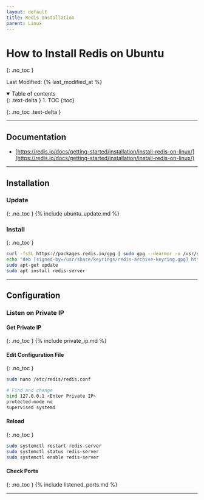 ```yaml
---
layout: default
title: Redis Installation
parent: Linux
---
```


# How to Install Redis on Ubuntu
{: .no_toc }

Last Modified: {% last_modified_at %}

<details open markdown="block">
  <summary>
   Table of contents
  </summary>
  {: .text-delta }
1. TOC
{:toc}
</details>

{: .no_toc .text-delta }

---

## Documentation
* [https://redis.io/docs/getting-started/installation/install-redis-on-linux/](https://redis.io/docs/getting-started/installation/install-redis-on-linux/)

---

## Installation
### Update
{: .no_toc }
{% include ubuntu_update.md %}

### Install
{: .no_toc }
```bash
curl -fsSL https://packages.redis.io/gpg | sudo gpg --dearmor -o /usr/share/keyrings/redis-archive-keyring.gpg 
echo "deb [signed-by=/usr/share/keyrings/redis-archive-keyring.gpg] https://packages.redis.io/deb $(lsb_release -cs) main" | sudo tee /etc/apt/sources.list.d/redis.list 
sudo apt-get update 
sudo apt install redis-server
```

---

## Configuration
### Listen on Private IP
#### Get Private IP
{: .no_toc }
{% include private_ip.md %}

#### Edit Configuration File
{: .no_toc }
```bash
sudo nano /etc/redis/redis.conf

# Find and change
bind 127.0.0.1 <Enter Private IP>
protected-mode no
supervised systemd
```

#### Reload
{: .no_toc }
```bash
sudo systemctl restart redis-server
sudo systemctl status redis-server
sudo systemctl enable redis-server
```

#### Check Ports
{: .no_toc }
{% include listened_ports.md %}

---
